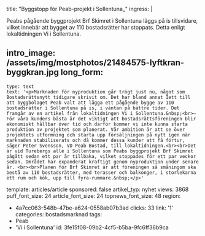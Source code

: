 title: "Byggstopp för Peab-projekt i Sollentuna\_"
ingress: |
  <p>Peabs pågående byggprojekt Brf Skimret i Sollentuna läggs på is tillsvidare, vilket innebär att bygget av 110 bostadsrätter har stoppats. Detta enligt lokaltidningen Vi i Sollentuna.
  </p>
  
intro_image: /assets/img/mostphotos/21484575-lyftkran-byggkran.jpg
long_form:
  -
    type: text
    text: '<p>Marknaden för nyproduktion går trögt just nu, något som Bostadsrättsnytt tidigare skrivit om. Det har bland annat Iett till att byggbolaget Peab valt att lägga ett pågående bygge av 110 bostadsrätter i Sollentuna på is, i väntan på bättre tider. Det framgår av en artikel från lokaltidningen Vi i Sollentuna.&nbsp;<br>– För våra kunders bästa är det viktigt att bostadsrättsföreningen blir ekonomiskt hållbar över tid och därför kommer vi inte kunna starta produktion av projektet som planerat. Vår ambition är att se över projektets utformning och starta upp försäljningen på nytt igen när marknaden stabiliserats och då kommer dessa kunder att få förtur, säger Peter Svensson, VD Peab Bostad, till lokaltidningen.<br><br>Det är vid Turebergs allé i Sollentuna som Peabs byggprojekt Brf Skimret pågått sedan ett par år tillbaka, vilket stoppades för ett par veckor sedan. Området har expanderat kraftigt genom nyproduktion under senare år. <br><br>Planen för Brf Skimret är att föreningen så småningom ska bestå av 110 bostadsrätter, med terasser och balkonger, i storlekarna ett rum och kök, upp till fyra-rummare.&nbsp;</p>'
template: articles/article
sponsored: false
artikel_typ: nyhet
views: 3868
puff_font_size: 24
article_font_size: 24
topnews_font_size: 48
region:
  - 4a7cc063-548b-47be-a624-0558ab07b3ad
clicks: 33
link: '1'
categories: bostadsmarknad
tags:
  - Peab
  - 'Vi i Sollentuna'
id: 3fe15f08-09b2-4cf5-b5ba-9fc6ff36b9ca
